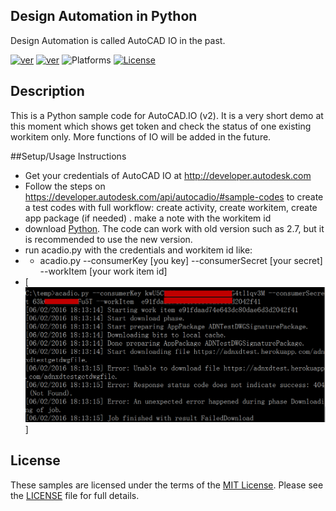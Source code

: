 ## Design Automation in Python
 Design Automation is called AutoCAD IO in the past.

[![ver](https://img.shields.io/badge/language-python-orange.svg)](https://www.python.org/)
 [![ver](https://img.shields.io/badge/AutoCAD.io-2.0.0-blue.svg)](https://developer.autodesk.com/api/autocadio/v2/)
![Platforms](https://img.shields.io/badge/platform-windows%20%7C%20osx%20%7C%20linux-lightgray.svg)
 [![License](http://img.shields.io/:license-mit-red.svg)](http://opensource.org/licenses/MIT)
 
 ## Description
This is a Python sample code for AutoCAD.IO (v2). It is a very short demo at this moment which shows get token and check the status of one existing workitem only. More functions of IO will be added in the future.
 
##Setup/Usage Instructions
* Get your credentials of AutoCAD IO at http://developer.autodesk.com
* Follow the steps on https://developer.autodesk.com/api/autocadio/#sample-codes to create a test codes with full workflow: create activity, create workitem, create app package (if needed) . make a note with the workitem id
* download [Python](https://www.python.org/downloads/). The code can work with old version such as 2.7, but it is recommended to use the new version.
* run acadio.py with the  credentials and workitem id like:
* * acadio.py --consumerKey [you key] --consumerSecret [your secret] --workItem  [your work item id]
* [![](help/testdemo.png)]

 
 ## License
 These samples are licensed under the terms of the [MIT License](http://opensource.org/licenses/MIT). Please see the [LICENSE](LICENSE) file for full details.
